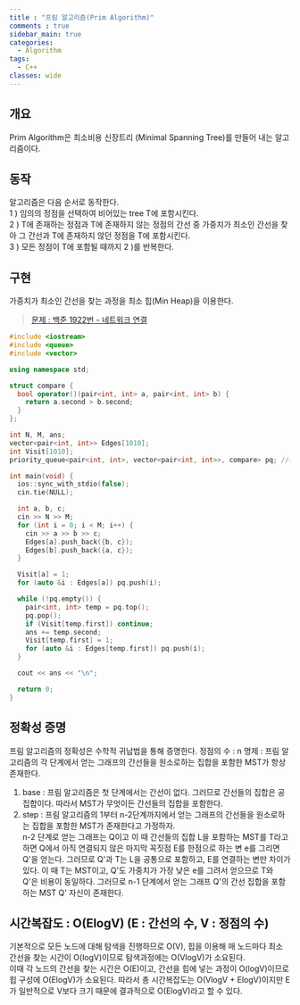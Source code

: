 ```yaml
---
title : "프림 알고리즘(Prim Algorithm)"
comments : true
sidebar_main: true
categories:
  - Algorithm
tags:
  - C++
classes: wide
---
```


## 개요
Prim Algorithm은 최소비용 신장트리 (Minimal Spanning Tree)를 만들어 내는 알고리즘이다. 

## 동작

알고리즘은 다음 순서로 동작한다. <br/>
1 ) 임의의 정점을 선택하여 비어있는 tree T에 포함시킨다. <br/>
2 ) T에 존재하는 정점과 T에 존재하지 않는 정점의 간선 중 가중치가 최소인 간선을 찾아 그 간선과 T에 존재하지 않던 정점을 T에 포함시킨다. <br/>
3 ) 모든 정점이 T에 포함될 때까지 2 )를 반복한다. <br/>

## 구현
가중치가 최소인 간선을 찾는 과정을 최소 힙(Min Heap)을 이용한다.
> [문제 : 백준 1922번 - 네트워크 연결](https://www.acmicpc.net/problem/1922)

```c++
#include <iostream>
#include <queue>
#include <vector>

using namespace std;

struct compare {
  bool operator()(pair<int, int> a, pair<int, int> b) {
    return a.second > b.second;
  }
};

int N, M, ans;
vector<pair<int, int>> Edges[1010];
int Visit[1010];
priority_queue<pair<int, int>, vector<pair<int, int>>, compare> pq; //최소 힙을 priority queue로 구현

int main(void) {
  ios::sync_with_stdio(false);
  cin.tie(NULL);

  int a, b, c;
  cin >> N >> M;
  for (int i = 0; i < M; i++) {
    cin >> a >> b >> c;
    Edges[a].push_back({b, c});
    Edges[b].push_back({a, c});
  }

  Visit[a] = 1;
  for (auto &i : Edges[a]) pq.push(i);

  while (!pq.empty()) {
    pair<int, int> temp = pq.top();
    pq.pop();
    if (Visit[temp.first]) continue;
    ans += temp.second;
    Visit[temp.first] = 1;
    for (auto &i : Edges[temp.first]) pq.push(i);
  }

  cout << ans << "\n";

  return 0;
}
```

## 정확성 증명
프림 알고리즘의 정확성은 수학적 귀납법을 통해 증명한다.
정점의 수 : n
명제 : 프림 알고리즘의 각 단계에서 얻는 그래프의 간선들을 원소로하는 집합을 포함한 MST가 항상 존재한다.
1. base : 프림 알고리즘은 첫 단계에서는 간선이 없다. 그러므로 간선들의 집합은 공집합이다. 따라서 MST가 무엇이든 간선들의 집합을 포함한다.
2. step : 프림 알고리즘의 1부터 n-2단계까지에서 얻는 그래프의 간선들을 원소로하는 집합을 포함한 MST가 존재한다고 가정하자. <br/>
n-2 단계로 얻는 그래프는 Q이고 이 때 간선들의 집합 L을 포함하는 MST를 T라고 하면 Q에서 아직 연결되지 않은 마지막 꼭짓점 E를 한점으로 하는 변 e를 그리면 Q'을 얻는다. 그러므로 Q'과 T는 L을 공통으로 포함하고, E를 연결하는 변만 차이가 있다. 이 때 T는 MST이고, Q'도 가중치가 가장 낮은 e를 그려서 얻으므로 T와 Q'은 비용이 동일하다. 그러므로 n-1 단계에서 얻는 그래프 Q'의 간선 집합을 포함하는 MST Q' 자신이 존재한다.

## 시간복잡도 : O(ElogV) (E : 간선의 수, V : 정점의 수)
기본적으로 모든 노드에 대해 탐색을 진행하므로 O(V), 힙을 이용해 매 노드마다 최소 간선을 찾는 시간이 O(logV)이므로 탐색과정에는 O(VlogV)가 소요된다. <br/>이때 각 노드의 간선을 찾는 시간은 O(E)이고, 간선을 힙에 넣는 과정이 O(logV)이므로 힙 구성에 O(ElogV)가 소요된다. 따라서 총 시간복잡도는 O(VlogV + ElogV)이지만 E가 일반적으로 V보다 크기 때문에 결과적으로 O(ElogV)라고 할 수 있다.